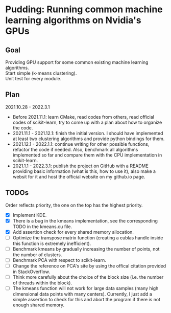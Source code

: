 # Pudding: Running common machine learning algorithms on Nvidia's GPUs

## Goal
Providing GPU support for some common existing machine learning algorithms.  
Start simple (k-means clustering).  
Unit test for every module.  

## Plan
2021.10.28 - 2022.3.1  
* Before 2021.11.1: learn CMake, read codes from others, read official codes of scikit-learn, try to come up with a plan about how to organize the code.
* 2021.11.1 - 2021.12.1: finish the initial version. I should have implemented at least two clustering algorithms and provide python bindings for them.
* 2021.12.1 - 2022.1.1: continue writing for other possible functions, refactor the code if needed. Also, benchmark all algorithms implemented so far and compare them with the CPU implementation in scikit-learn.
* 2021.1.1 - 2022.3.1: publish the project on GitHub with a README providing basic information (what is this, how to use it), also make a websit for it and host the official website on my github.io page.

## TODOs
Order reflects priority, the one on the top has the highest priority.
- [x] Implement KDE.
- [x] There is a bug in the kmeans implementation, see the corresponding TODO in the kmeans.cu file.
- [x] Add assertion check for every shared memory allocation.
- [ ] Optimize the transpose matrix function (creating a cublas handle inside this function is extremely inefficient).
- [ ] Benchmark kmeans by gradually increasing the number of points, not the number of clusters.
- [ ] Benchmark PCA with respect to scikit-learn.
- [ ] Change the reference on PCA's site by using the offical citation provided in StackOverflow.
- [ ] Think more carefully about the choice of the block size (i.e. the number of threads within the block).
- [ ] The kmeans function will not work for large data samples (many high dimensional data points with many centers). Currently, I just add a simple assertion to check for this and abort the program if there is not enough shared memory.

